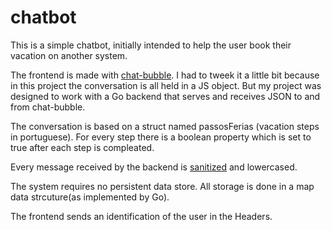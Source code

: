 # chatbot

This is a simple chatbot, initially intended to help the user book their vacation on another system.

The frontend is made with [chat-bubble](https://github.com/dmitrizzle/chat-bubble).  I had to tweek it a little bit because in this project the conversation is all held in a JS object. But my project was designed to work with a Go backend that serves and receives JSON to and from chat-bubble.

The conversation is based on a struct named passosFerias (vacation steps in portuguese). For every step there is a boolean property which is set to true after each step is compleated.

Every message received by the backend is [sanitized](https://github.com/kennygrant/sanitize) and lowercased.

The system requires no persistent data store.  All storage is done in a map data strcuture(as implemented by Go). 

The frontend sends an identification of the user in the Headers.


